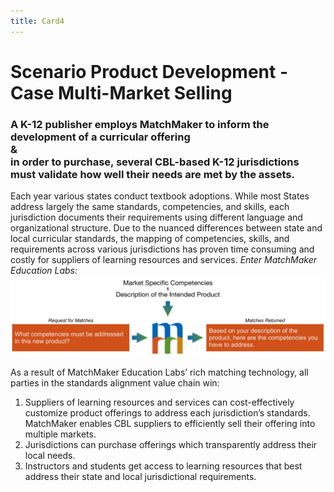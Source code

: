 ```yaml
---
title: Card4
---
```

# Scenario Product Development - Case Multi-Market Selling 

### A K-12 publisher employs MatchMaker to inform the development of a curricular offering<br/>&<br/>in order to purchase, several CBL-based K-12 jurisdictions must validate how well their needs are met by the assets.

Each year various states conduct textbook adoptions. While most States address largely the same standards, competencies, and skills, each jurisdiction documents their requirements using different language and organizational structure. Due to the nuanced differences between state and local curricular standards, the mapping of competencies, skills, and requirements across various jurisdictions has proven time consuming and costly for suppliers of learning resources and services. *Enter MatchMaker Education Labs:*
![MatchMaker Publisher Align Content Diagram](/mmassets/Product.svg)

As a result of MatchMaker Education Labs’ rich matching technology, all parties in the standards alignment value chain win:

1. Suppliers of learning resources and services can cost-effectively customize product offerings to address each jurisdiction’s standards. MatchMaker enables CBL suppliers to efficiently sell their offering into multiple markets.
2. Jurisdictions can purchase offerings which transparently address their local needs.
3. Instructors and students get access to learning resources that best address their state and local jurisdictional requirements.



